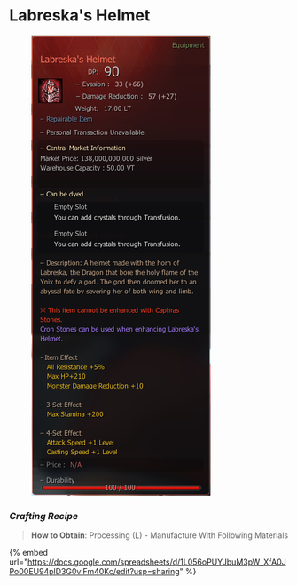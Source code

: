 # Labreska's Helmet

<figure><img src="../../../.gitbook/assets/helm.png" alt=""><figcaption></figcaption></figure>

### _Crafting Recipe_

> **How to Obtain**: Processing (L) - Manufacture With Following Materials

{% embed url="https://docs.google.com/spreadsheets/d/1L056oPUYJbuM3pW_XfA0JPo00EU94plD3G0vlFm40Kc/edit?usp=sharing" %}
